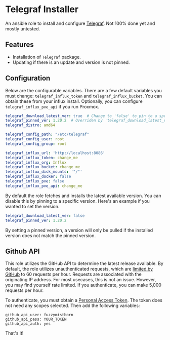 # Telegraf Installer

An ansible role to install and configure [Telegraf](https://github.com/influxdata/telegraf/).  Not 100% done yet and mostly untested.

## Features

- Installation of `Telegraf` package.
- Updating if there is an update and version is not pinned.

## Configuration

Below are the configurable variables.  There are a few default variables you must change: `telegraf_influx_token` and `telegraf_influx_bucket`.  You can obtain these from your influx install.  Optionally, you can configure `telegraf_influx_pve_api` if you run Proxmox.

```yaml
telegraf_download_latest_ver: true  # Change to 'false' to pin to a specific version
telegraf_pinned_ver: 1.20.2  # Overriden by 'telegraf_download_latest_ver' variable
telegraf_distro: amd64

telegraf_config_path: "/etc/telegraf"
telegraf_config_user: root
telegraf_config_group: root

telegraf_influx_url: 'http://localhost:8086'
telegraf_influx_token: change_me
telegraf_influx_org: Influx
telegraf_influx_bucket: change_me
telegraf_influx_disk_mounts: '"/"'
telegraf_influx_docker: false
telegraf_influx_pve: false
telegraf_influx_pve_api: change_me
```

By default the role fetches and installs the latest available version.  You can disable this by pinning to a specific version.  Here's an example if you wanted to set the version.

```yaml
telegraf_download_latest_ver: false
telegraf_pinned_ver: 1.20.2
```
By setting a pinned version, a version will only be pulled if the installed version does not match the pinned version.

## Github API

This role utilizes the GitHub API to determine the latest release available.  By default, the role utilizes unauthenticated requests, which are [limited by GitHub](https://docs.github.com/en/rest/overview/resources-in-the-rest-api#rate-limiting) to 60 requests per hour.  Requests are associated with the originating IP address.  For most usecases, this is not an issue.  However, you may find yourself rate limited.  If you authenticate, you can make 5,000 requests per hour.

To authenticate, you must obtain a [Personal Access Token](https://github.com/settings/tokens/new).  The token does not need any scopes selected.  Then add the following variables:

```
github_api_user: fuzzymistborn
github_api_pass: YOUR_TOKEN
github_api_auth: yes
```

That's it!